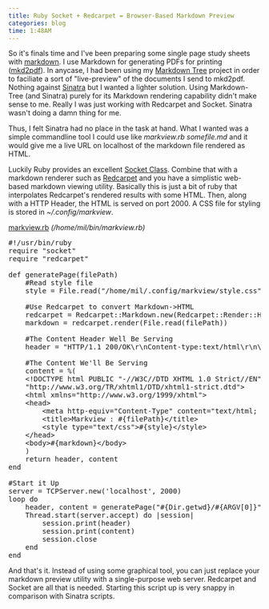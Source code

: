 ```yaml
---
title: Ruby Socket + Redcarpet = Browser-Based Markdown Preview
categories: blog
time: 1:48AM
---
```

So it's finals time and I've been preparing some single page study sheets with [markdown](http://daringfireball.net/projects/markdown/). I use Markdown for generating PDFs for printing ([mkd2pdf](https://github.com/jdodds/mkd2pdf)). 
In anycase, I had been using my [Markdown Tree](/projects/markdown-tree) project in order to faciliate a sort of "live-preview" of the documents I send to mkd2pdf. Nothing against [Sinatra](http://sinatrarb.com) but I wanted a lighter solution.  Using Markdown-Tree (and Sinatra) purely for its Markdown rendering capability didn't make sense to me. Really I was just working with Redcarpet and Socket. Sinatra wasn't doing a damn thing for me. 

Thus, I felt Sinatra had no place in the task at hand.  What I wanted was a simple commandline tool I could use like *markview.rb somefile.md* and it would give me a live URL on localhost of the markdown file rendered as HTML.

Luckily Ruby provides an excellent [Socket Class](http://www.ruby-doc.org/stdlib-1.9.3/libdoc/socket/rdoc/Socket.html). Combine that with a markdown renderer such as [Redcarpet](http://github.com/tanoku/redcarpet) and you have a simplistic web-based markdown viewing utility. Basically this is just a bit of ruby that interpolates Redcarpet's rendered results with some HTML. Then, along with a HTTP Header, the HTML is served on port 2000. A CSS file for styling is stored in *~/.config/markview*.

[markview.rb](https://github.com/mil/configs-and-bins/blob/master/bins/markview.rb) *(/home/mil/bin/markview.rb)*

<pre class="sh_ruby">
#!/usr/bin/ruby
require "socket"
require "redcarpet"

def generatePage(filePath)
	#Read style file
	style = File.read("/home/mil/.config/markview/style.css")

	#Use Redcarpet to convert Markdown-&gt;HTML
	redcarpet = Redcarpet::Markdown.new(Redcarpet::Render::HTML)
	markdown = redcarpet.render(File.read(filePath))

	#The Content Header Well Be Serving
	header = "HTTP/1.1 200/OK\r\nContent-type:text/html\r\n\r\n"

	#The Content We'll Be Serving
	content = %(
	&lt;!DOCTYPE html PUBLIC "-//W3C//DTD XHTML 1.0 Strict//EN" 
	"http://www.w3.org/TR/xhtml1/DTD/xhtml1-strict.dtd"&gt;
	&lt;html xmlns="http://www.w3.org/1999/xhtml"&gt;
	&lt;head&gt;
		&lt;meta http-equiv="Content-Type" content="text/html; charset=utf-8" /&gt;
		&lt;title&gt;Markview : #{filePath}&lt;/title&gt;
		&lt;style type="text/css"&gt;#{style}&lt;/style&gt;
	&lt;/head&gt;
	&lt;body&gt;#{markdown}&lt;/body&gt;
	)
	return header, content
end

#Start it Up
server = TCPServer.new('localhost', 2000)
loop do
	header, content = generatePage("#{Dir.getwd}/#{ARGV[0]}")
	Thread.start(server.accept) do |session|
		session.print(header)
		session.print(content)
		session.close
	end
end
</pre>

And that's it. Instead of using some graphical tool, you can just replace your markdown preview utility with a single-purpose web server. Redcarpet and Socket are all that is needed. Starting this script up is very snappy in comparison with Sinatra scripts.

